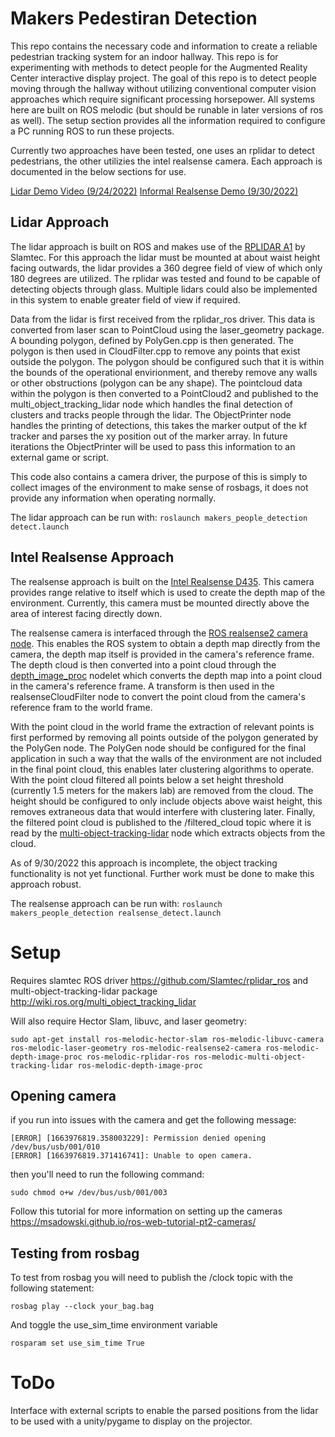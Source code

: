 # Makers Pedestiran Detection

<!-- This repo contains the necessary code and information to create a reliable pedestrian tracking system for an indoor hallway.

The goal is to create a reliable method to detect people moving through the hallway outside the Augmented Reality Center, without relying on computer vision which is both difficult to develop and requires excessive processing power. 
Drivers, filtering, and other needed operations are all handled within this package. 

The code in this repo was developed for ROS Melodic, but should be capable of working on newer versions of ROS with modification to the setup.  -->

This repo contains the necessary code and information to create a reliable pedestrian tracking system for an indoor hallway. 
This repo is for experimenting with methods to detect people for the Augmented Reality Center interactive display project. 
The goal of this repo is to detect people moving through the hallway without utilizing conventional computer vision approaches which require significant processing horsepower. 
All systems here are built on ROS melodic (but should be runable in later versions of ros as well). 
The setup section provides all the information required to configure a PC running ROS to run these projects. 

Currently two approaches have been tested, one uses an rplidar to detect pedestrians, the other utilizies the intel realsense camera. 
Each approach is documented in the below sections for use. 

[Lidar Demo Video (9/24/2022)](https://youtu.be/cwWT9cA8Y9Q)
[Informal Realsense Demo (9/30/2022)](https://www.youtube.com/watch?v=56GA1SOgyls)

## Lidar Approach

The lidar approach is built on ROS and makes use of the [RPLIDAR A1](https://www.adafruit.com/product/4010) by Slamtec. 
For this approach the lidar must be mounted at about waist height facing outwards, the lidar provides a 360 degree field of view of which only 180 degrees are utilized. 
The rplidar was tested and found to be capable of detecting objects through glass. 
Multiple lidars could also be implemented in this system to enable greater field of view if required. 

Data from the lidar is first received from the rplidar_ros driver. 
This data is converted from laser scan to PointCloud using the laser_geometry package. 
A bounding polygon, defined by PolyGen.cpp is then generated.
The polygon is then used in CloudFilter.cpp to remove any points that exist outside the polygon. 
The polygon should be configured such that it is within the bounds of the operational envirionment, and thereby remove any walls or other obstructions (polygon can be any shape). 
The pointcloud data within the polygon is then converted to a PointCloud2 and published to the multi_object_tracking_lidar node which handles the final detection of clusters and tracks people through the lidar. 
The ObjectPrinter node handles the printing of detections, this takes the marker output of the kf tracker and parses the xy position out of the marker array. 
In future iterations the ObjectPrinter will be used to pass this information to an external game or script.

This code also contains a camera driver, the purpose of this is simply to collect images of the environment to make sense of rosbags, it does not provide any information when operating normally. 

The lidar approach can be run with: 
```roslaunch makers_people_detection detect.launch```


## Intel Realsense Approach

The realsense approach is built on the [Intel Realsense D435](https://www.intelrealsense.com/depth-camera-d435/). 
This camera provides range relative to itself which is used to create the depth map of the environment. 
Currently, this camera must be mounted directly above the area of interest facing directly down. 

The realsense camera is interfaced through the [ROS realsense2 camera node](http://wiki.ros.org/realsense2_camera). 
This enables the ROS system to obtain a depth map directly from the camera, the depth map itself is provided in the camera's reference frame. 
The depth cloud is then converted into a point cloud through the [depth_image_proc](http://wiki.ros.org/depth_image_proc) nodelet which converts the depth map into a point cloud in the camera's reference frame. 
A transform is then used in the realsenseCloudFilter node to convert the point cloud from the camera's reference fram to the world frame. 

With the point cloud in the world frame the extraction of relevant points is first performed by removing all points outside of the polygon generated by the PolyGen node. 
The PolyGen node should be configured for the final application in such a way that the walls of the environment are not included in the final point cloud, this enables later clustering algorithms to operate. 
With the point cloud filtered all points below a set height threshold (currently 1.5 meters for the makers lab) are removed from the cloud. 
The height should be configured to only include objects above waist height, this removes extraneous data that would interfere with clustering later. 
Finally, the filtered point cloud is published to the /filtered_cloud topic where it is read by the [multi-object-tracking-lidar](http://wiki.ros.org/multi_object_tracking_lidar) node which extracts objects from the cloud. 

As of 9/30/2022 this approach is incomplete, the object tracking functionality is not yet functional. 
Further work must be done to make this approach robust. 

The realsense approach can be run with: 
```roslaunch makers_people_detection realsense_detect.launch```


# Setup

Requires slamtec ROS driver https://github.com/Slamtec/rplidar_ros and multi-object-tracking-lidar package http://wiki.ros.org/multi_object_tracking_lidar


Will also require Hector Slam, libuvc, and laser geometry:

```sudo apt-get install ros-melodic-hector-slam ros-melodic-libuvc-camera ros-melodic-laser-geometry ros-melodic-realsense2-camera ros-melodic-depth-image-proc ros-melodic-rplidar-ros ros-melodic-multi-object-tracking-lidar ros-melodic-depth-image-proc```


## Opening camera

if you run into issues with the camera and get the following message: 
```
[ERROR] [1663976819.358003229]: Permission denied opening /dev/bus/usb/001/010
[ERROR] [1663976819.371416741]: Unable to open camera.
```
then you'll need to run the following command:
```
sudo chmod o+w /dev/bus/usb/001/003
```

Follow this tutorial for more information on setting up the cameras https://msadowski.github.io/ros-web-tutorial-pt2-cameras/

## Testing from rosbag
To test from rosbag you will need to publish the /clock topic with the following statement: 
```
rosbag play --clock your_bag.bag
```
And toggle the use_sim_time environment variable 
```
rosparam set use_sim_time True
```


# ToDo 
Interface with external scripts to enable the parsed positions from the lidar to be used with a unity/pygame to display on the projector. 
